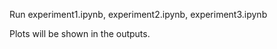 Run 
experiment1.ipynb, 
experiment2.ipynb, 
experiment3.ipynb

Plots will be shown in the outputs. 